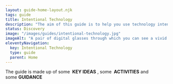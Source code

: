 ```yaml
---
layout: guide-home-layout.njk
tags: guide
title: Intentional Technology
description: "The aim of this guide is to help you use technology intentionally.  We will work through a variety of real life scenarios and explore some small, simple changes that hopefully make a big difference to the way you use technology."
status: Discovery
image: "/images/guides/intentional-technology.jpg"
imageAlt: "A pair of digital glasses through which you can see a vivid forest"
eleventyNavigation:
  key: Intentional Technology
  type: guide
  parent: Home
---
```

<p>The guide is made up of some <span class="text-dark display-6"><strong><i class="bi bi-lightbulb-fill"></i>&nbsp;KEY IDEAS</strong></span>&nbsp;, some <span class="text-dark display-6"><strong><i class="bi bi-heart-pulse"></i>&nbsp;ACTIVITIES</strong></span> and some&nbsp;<span class="text-dark display-6"><strong><i class="bi bi-compass"></i>GUIDANCE</strong></span></p>





